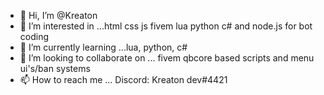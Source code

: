 - 👋 Hi, I’m @Kreaton
- 👀 I’m interested in ...html css js fivem lua python c# and node.js for bot coding
- 🌱 I’m currently learning ...lua, python, c#
- 💞️ I’m looking to collaborate on ... fivem qbcore based scripts and menu ui's/ban systems
- 📫 How to reach me ... Discord: Kreaton dev#4421

<!---
Nighthawk5474/Nighthawk5474 is a ✨ special ✨ repository because its `README.md` (this file) appears on your GitHub profile.
You can click the Preview link to take a look at your changes.
--->
